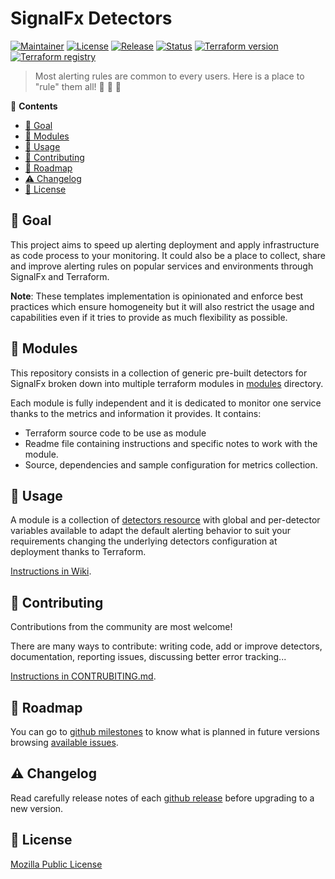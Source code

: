 # SignalFx Detectors
[![Maintainer](https://img.shields.io/badge/maintained%20by-claranet-red?style=flat-square)](https://www.claranet.fr/)
[![License](https://img.shields.io/github/license/claranet/terraform-signalfx-detectors?style=flat-square)](LICENSE)
[![Release](https://img.shields.io/github/v/release/claranet/terraform-signalfx-detectors?style=flat-square)](https://github.com/claranet/terraform-signalfx-detectors/releases)
[![Status](https://img.shields.io/github/workflow/status/claranet/terraform-signalfx-detectors/Detectors?style=flat-square&label=tests)](https://github.com/claranet/terraform-signalfx-detectors/actions?query=workflow%3ADetectors)
[![Terraform version](https://img.shields.io/badge/terraform-%3E%3D0.12.26-623CE4.svg?style=flat-square&logo=terraform)](https://github.com/hashicorp/terraform)
[![Terraform registry](https://img.shields.io/badge/terraform-registry-623CE4.svg?style=flat-square&logo=terraform)](https://registry.terraform.io/modules/claranet/detectors/signalfx)

> Most alerting rules are common to every users. Here is a place to "rule" them all! :gift: :rotating_light: :metal:

<!-- START doctoc generated TOC please keep comment here to allow auto update -->
<!-- DON'T EDIT THIS SECTION, INSTEAD RE-RUN doctoc TO UPDATE -->
:link: **Contents**

- [:loudspeaker: Goal](#loudspeaker-goal)
- [:bell: Modules](#bell-modules)
- [:running: Usage](#running-usage)
- [:handshake: Contributing](#handshake-contributing)
- [:construction: Roadmap](#construction-roadmap)
- [:warning: Changelog](#warning-changelog)
- [:memo: License](#memo-license)

<!-- END doctoc generated TOC please keep comment here to allow auto update -->

## :loudspeaker: Goal

This project aims to speed up alerting deployment and apply infrastructure as code 
process to your monitoring. It could also be a place to collect, share and improve 
alerting rules on popular services and environments through SignalFx and Terraform.

__Note__: These templates implementation is opinionated and enforce best practices 
which ensure homogeneity but it will also restrict the usage and capabilities even 
if it tries to provide as much flexibility as possible.

## :bell: Modules

This repository consists in a collection of generic pre-built detectors for SignalFx 
broken down into multiple terraform modules in [modules](./modules/README.md) directory.

Each module is fully independent and it is dedicated to monitor one service 
thanks to the metrics and information it provides. It contains:

- Terraform source code to be use as module
- Readme file containing instructions and specific notes to work with the module.
- Source, dependencies and sample configuration for metrics collection.

## :running: Usage

A module is a collection of [detectors 
resource](https://registry.terraform.io/providers/splunk-terraform/signalfx/latest/docs/resources/detector) 
with global and per-detector variables available to adapt the default alerting 
behavior to suit your requirements changing the underlying detectors configuration 
at deployment thanks to Terraform.

[Instructions in Wiki](https://github.com/claranet/terraform-signalfx-detectors/wiki).

## :handshake: Contributing

Contributions from the community are most welcome!

There are many ways to contribute: writing code, add or improve detectors, 
documentation, reporting issues, discussing better error tracking...

[Instructions in CONTRUBITING.md](CONTRIBUTING.md).

## :construction: Roadmap

You can go to [github 
milestones](https://github.com/claranet/terraform-signalfx-detectors/milestones) 
to know what is planned in future versions browsing [available 
issues](https://github.com/claranet/terraform-signalfx-detectors/issues).

## :warning: Changelog

Read carefully release notes of each [github 
release](https://github.com/claranet/terraform-signalfx-detectors/releases) 
before upgrading to a new version.

## :memo: License

[Mozilla Public License](https://www.mozilla.org/en-US/MPL/)
